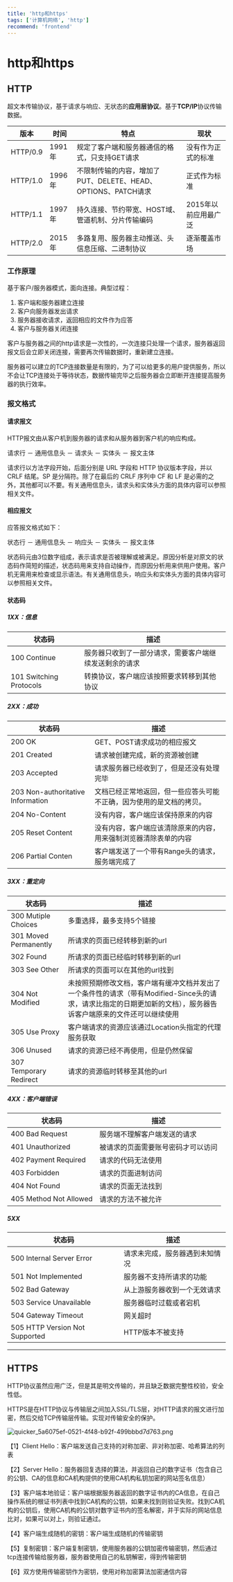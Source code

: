 ```yaml
---
title: 'http和https'
tags: ['计算机网络', 'http']
recommend: 'frontend'
---
```

# http和https

## HTTP

超文本传输协议，基于请求与响应、无状态的**应用层协议**。基于**TCP/IP**协议传输数据。

| 版本     | 时间   | 特点                                                         | 现状                 |
| -------- | ------ | ------------------------------------------------------------ | -------------------- |
| HTTP/0.9 | 1991年 | 规定了客户端和服务器通信的格式，只支持GET请求                | 没有作为正式的标准   |
| HTTP/1.0 | 1996年 | 不限制传输的内容，增加了PUT、DELETE、HEAD、OPTIONS、PATCH请求 | 正式作为标准         |
| HTTP/1.1 | 1997年 | 持久连接、节约带宽、HOST域、管道机制、分片传输编码           | 2015年以前应用最广泛 |
| HTTP/2.0 | 2015年 | 多路复用、服务器主动推送、头信息压缩、二进制协议             | 逐渐覆盖市场         |

### 工作原理

基于客户/服务器模式，面向连接。典型过程：

1. 客户端和服务器建立连接
2. 客户向服务器发出请求
3. 服务器接收请求，返回相应的文件作为应答
4. 客户与服务器关闭连接

客户与服务器之间的http请求是一次性的，一次连接只处理一个请求，服务器返回报文后会立即关闭连接，需要再次传输数据时，重新建立连接。

服务器可以建立的TCP连接数量是有限的，为了可以给更多的用户提供服务，所以不会让TCP连接处于等待状态，数据传输完毕之后服务器会立即断开连接提高服务器的执行效率。

### 报文格式

#### 请求报文

HTTP报文由从客户机到服务器的请求和从服务器到客户机的响应构成。

请求行 － 通用信息头 － 请求头 － 实体头 － 报文主体

请求行以方法字段开始，后面分别是 URL 字段和 HTTP 协议版本字段，并以 CRLF 结尾。SP 是分隔符。除了在最后的 CRLF 序列中 CF 和 LF 是必需的之外，其他都可以不要。有关通用信息头，请求头和实体头方面的具体内容可以参照相关文件。

#### 相应报文

应答报文格式如下：

状态行 － 通用信息头 － 响应头 － 实体头 － 报文主体

状态码元由3位数字组成，表示请求是否被理解或被满足。原因分析是对原文的状态码作简短的描述，状态码用来支持自动操作，而原因分析用来供用户使用。客户机无需用来检查或显示语法。有关通用信息头，响应头和实体头方面的具体内容可以参照相关文件。

#### 状态码

##### 1XX：信息

| 状态码                  | 描述                                                   |
| ----------------------- | ------------------------------------------------------ |
| 100 Continue            | 服务器只收到了一部分请求，需要客户端继续发送剩余的请求 |
| 101 Switching Protocols | 转换协议，客户端应该按照要求转移到其他协议             |

##### 2XX：成功

| 状态码                            | 描述                                                         |
| --------------------------------- | ------------------------------------------------------------ |
| 200 OK                            | GET、POST请求成功的相应报文                                  |
| 201 Created                       | 请求被创建完成，新的资源被创建                               |
| 203 Accepted                      | 请求服务器已经收到了，但是还没有处理完毕                     |
| 203 Non-authoritative Information | 文档已经正常地返回，但一些应答头可能不正确，因为使用的是文档的拷贝。 |
| 204 No-Content                    | 没有内容，客户端应该保持原来的内容                           |
| 205 Reset Content                 | 没有内容，客户端应该清除原来的内容，用来强制浏览器清除表单的内容 |
| 206 Partial Conten                | 客户端发送了一个带有Range头的请求，服务端完成了              |

##### 3XX：重定向

| 状态码                 | 描述                                                         |
| ---------------------- | ------------------------------------------------------------ |
| 300 Mutiple Choices    | 多重选择，最多支持5个链接                                    |
| 301 Moved Permanently  | 所请求的页面已经转移到新的url                                |
| 302 Found              | 所请求的页面已经临时转移到新的url                            |
| 303 See Other          | 所请求的页面可以在其他的url找到                              |
| 304 Not Modified       | 未按照预期修改文档，客户端有缓冲文档并发出了一个条件性的请求（带有Modified-Since头的请求，请求比指定的日期更加新的文档），服务器告诉客户端原来的文件还可以继续使用 |
| 305 Use Proxy          | 客户端请求的资源应该通过Location头指定的代理服务获取         |
| 306 Unused             | 请求的资源已经不再使用，但是仍然保留                         |
| 307 Temporary Redirect | 请求的资源临时转移至其他的url                                |

##### 4XX：客户端错误

| 状态码                 | 描述                               |
| ---------------------- | ---------------------------------- |
| 400 Bad Request        | 服务端不理解客户端发送的请求       |
| 401 Unauthorized       | 被请求的页面需要账号密码才可以访问 |
| 402 Payment Required   | 请求的代码无法使用                 |
| 403 Forbidden          | 请求的页面进制访问                 |
| 404 Not Found          | 请求的页面无法找到                 |
| 405 Method Not Allowed | 请求的方法不被允许                 |

##### 5XX

| 状态码                         | 描述                           |
| ------------------------------ | ------------------------------ |
| 500 Internal Server Error      | 请求未完成，服务器遇到未知情况 |
| 501 Not Implemented            | 服务器不支持所请求的功能       |
| 502 Bad Gateway                | 从上游服务器收到一个无效请求   |
| 503 Service Unavailable        | 服务器临时过载或者宕机         |
| 504 Gateway Timeout            | 网关超时                       |
| 505 HTTP Version Not Supported | HTTP版本不被支持               |





******

## HTTPS

HTTP协议虽然应用广泛，但是其是明文传输的，并且缺乏数据完整性校验，安全性低。

HTTPS是在HTTP协议与传输层之间加入SSL/TLS层，对HTTP请求的报文进行加密，然后交给TCP传输层传输。实现对传输安全的保护。

![quicker_5a6075ef-0521-4f48-b92f-499bbbd7d763.png](https://i.loli.net/2020/08/26/mojGs5pZTkNdtEu.png)

【1】Client Hello：客户端发送自己支持的对称加密、非对称加密、哈希算法的列表

【2】Server Hello：服务器回复选择的算法，并返回自己的数字证书（包含自己的公钥、CA的信息和CA机构提供的使用CA机构私钥加密的网站签名信息）

【3】客户端本地验证：客户端根据服务器返回的数字证书内的CA信息，在自己操作系统的根证书列表中找到CA机构的公钥，如果未找到则验证失败。找到CA机构的公钥后，使用CA机构的公钥对数字证书内的签名解密，并于实际的网站信息比对，如果可以对上，则验证通过。

【4】客户端生成随机的密钥：客户端生成随机的传输密钥

【5】复制密钥：客户端复制密钥，使用服务器的公钥加密传输密钥，然后通过tcp连接传输给服务器，服务器使用自己的私钥解密，得到传输密钥

【6】双方使用传输密钥作为密钥，使用对称加密算法加密通信内容
